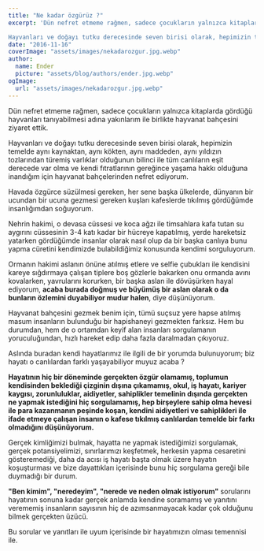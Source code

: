 ```yaml
---
title: "Ne kadar özgürüz ?"
excerpt: 'Dün nefret etmeme rağmen, sadece çocukların yalnızca kitaplarda gördüğü hayvanları tanıyabilmesi adına yakınlarım ile birlikte hayvanat bahçesini ziyaret ettik.

Hayvanları ve doğayı tutku derecesinde seven birisi olarak, hepimizin temelde aynı kaynaktan, aynı kökten, aynı maddeden, aynı yıldızın tozlarından türemiş varlıklar olduğunun bilinci ile tüm canlıların eşit derecede var olma ve kendi fıtratlarının gereğince yaşama hakkı olduğuna inandığım için hayvanat bahçelerinden nefret ediyorum.'
date: "2016-11-16"
coverImage: "assets/images/nekadarozgur.jpg.webp"
author:
  name: Ender
  picture: "assets/blog/authors/ender.jpg.webp"
ogImage:
  url: "assets/images/nekadarozgur.jpg.webp"
---
```


Dün nefret etmeme rağmen, sadece çocukların yalnızca kitaplarda gördüğü hayvanları tanıyabilmesi adına yakınlarım ile birlikte hayvanat bahçesini ziyaret ettik.

Hayvanları ve doğayı tutku derecesinde seven birisi olarak, hepimizin temelde aynı kaynaktan, aynı kökten, aynı maddeden, aynı yıldızın tozlarından türemiş varlıklar olduğunun bilinci ile tüm canlıların eşit derecede var olma ve kendi fıtratlarının gereğince yaşama hakkı olduğuna inandığım için hayvanat bahçelerinden nefret ediyorum.

Havada özgürce süzülmesi gereken, her sene başka ülkelerde, dünyanın bir ucundan bir ucuna gezmesi gereken kuşları kafeslerde tıkılmış gördüğümde insanlığımdan soğuyorum.

Nehrin hakimi, o devasa cüssesi ve koca ağzı ile timsahlara kafa tutan su aygırını cüssesinin 3-4 katı kadar bir hücreye kapatılmış, yerde hareketsiz yatarken gördüğümde insanlar olarak nasıl olup da bir başka canlıya bunu yapma cüretini kendimizde bulabildiğimiz konusunda kendimi sorguluyorum.

Ormanın hakimi aslanın önüne atılmış etlere ve selfie çubukları ile kendisini kareye sığdırmaya çalışan tiplere boş gözlerle bakarken onu ormanda avını kovalarken, yavrularını korurken, bir başka aslan ile dövüşürken hayal ediyorum, **acaba burada doğmuş ve büyümüş bir aslan olarak o da bunların özlemini duyabiliyor mudur halen**, diye düşünüyorum.

Hayvanat bahçesini gezmek benim için, tümü suçsuz yere hapse atılmış masum insanların bulunduğu bir hapishaneyi gezmekten farksız. Hem bu durumdan, hem de o ortamdan keyif alan insanları sorgulamanın yoruculuğundan, hızlı hareket edip daha fazla daralmadan çıkıyoruz.

Aslında buradan kendi hayatlarımız ile ilgili de bir yorumda bulunuyorum; biz hayatı o canlılardan farklı yaşayabiliyor muyuz acaba ?

**Hayatının hiç bir döneminde gerçekten özgür olamamış, toplumun kendisinden beklediği çizginin dışına çıkamamış, okul, iş hayatı, kariyer kaygısı, zorunluluklar, aidiyetler, sahiplikler temelinin dışında gerçekten ne yapmak istediğini hiç sorgulamamış, hep birşeylere sahip olma hevesi ile para kazanmanın peşinde koşan, kendini aidiyetleri ve sahiplikleri ile ifade etmeye çalışan insanın o kafese tıkılmış canlılardan temelde bir farkı olmadığını düşünüyorum.**

Gerçek kimliğimizi bulmak, hayatta ne yapmak istediğimizi sorgulamak, gerçek potansiyelimizi, sınırlarımızı keşfetmek, herkesin yapma cesaretini gösteremediği, daha da acısı iş hayatı başta olmak üzere hayatın koşuşturması ve bize dayattıkları içerisinde bunu hiç sorgulama gereği bile duymadığı bir durum.

**"Ben kimim", "neredeyim", "nerede ve neden olmak istiyorum"** sorularını hayatının sonuna kadar gerçek anlamda kendine soramamış ve yanıtını verememiş insanların sayısının hiç de azımsanmayacak kadar çok olduğunu bilmek gerçekten üzücü.

Bu sorular ve yanıtları ile uyum içerisinde bir hayatımızın olması temennisi ile.
